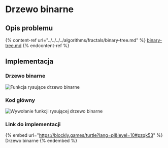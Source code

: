 # Drzewo binarne

## Opis problemu

{% content-ref url="../../../../algorithms/fractals/binary-tree.md" %}
[binary-tree.md](../../../../algorithms/fractals/binary-tree.md)
{% endcontent-ref %}

## Implementacja

### Drzewo binarne

![Funkcja rysujące drzewo binarne](<../../../../.gitbook/assets/image (12).png>)

### Kod główny

![Wywołanie funkcji rysującej drzewo binarne](<../../../../.gitbook/assets/image (13).png>)

### Link do implementacji

{% embed url="https://blockly.games/turtle?lang=pl&level=10#pzqk53" %}
Drzewo binarne
{% endembed %}
